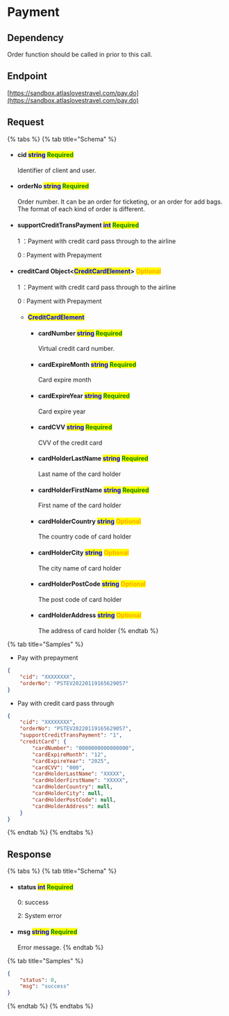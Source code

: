# Payment

## Dependency

Order function should be called in prior to this call.

## Endpoint

[https://sandbox.atlaslovestravel.com/pay.do](https://sandbox.atlaslovestravel.com/pay.do)

## Request

{% tabs %}
{% tab title="Schema" %}
*   #### cid                                  <mark style="color:blue;">string</mark>                                                                                                 <mark style="color:green;">Required</mark>

    Identifier of client and user.
*   #### orderNo                       <mark style="color:blue;">string</mark>                                                                                                 <mark style="color:green;">Required</mark>

    Order number. It can be an order for ticketing, or an order for add bags. The format of each kind of order is different.
*   #### supportCreditTransPayment                       <mark style="color:blue;">int</mark>                                                             <mark style="color:green;">Required</mark>

    1 ：Payment with credit card pass through to the airline

    0 :  Payment with Prepayment
*   #### creditCard                  Object<<mark style="color:blue;">CreditCardElement</mark>>                                                 <mark style="color:blue;"></mark>                                                 <mark style="color:orange;">Optional</mark>

    1 ：Payment with credit card pass through to the airline

    0 :  Payment with Prepayment

    * #### <mark style="color:blue;">CreditCardElement</mark>
      *   #### cardNumber                                  <mark style="color:blue;">string</mark>                                                               <mark style="color:green;">Required</mark>

          Virtual credit card number.
      *   #### cardExpireMonth                       <mark style="color:blue;">string</mark>                                                                <mark style="color:green;">Required</mark>

          Card expire month
      *   #### cardExpireYear                            <mark style="color:blue;">string</mark>                                                                <mark style="color:green;">Required</mark>

          Card expire year
      *   #### cardCVV                                         <mark style="color:blue;">string</mark>                                                               <mark style="color:green;">Required</mark>

          CVV of the credit card
      *   #### cardHolderLastName               <mark style="color:blue;">string</mark>                                                                <mark style="color:green;">Required</mark>

          Last name of the card holder
      *   #### cardHolderFirstName               <mark style="color:blue;">string</mark>                                                               <mark style="color:green;">Required</mark>

          First name of the card holder
      *   #### cardHolderCountry                    <mark style="color:blue;">string</mark>                                                               <mark style="color:orange;">Optional</mark>

          The country code of card holder
      *   #### cardHolderCity                             <mark style="color:blue;">string</mark>                                                               <mark style="color:orange;">Optional</mark>

          The city name of card holder
      *   #### cardHolderPostCode                 <mark style="color:blue;">string</mark>                                                              <mark style="color:orange;">Optional</mark>

          The post code of card holder
      *   #### cardHolderAddress                     <mark style="color:blue;">string</mark>                                                             <mark style="color:orange;">Optional</mark>

          The address of card holder
{% endtab %}

{% tab title="Samples" %}
* Pay with prepayment

```json
{
    "cid": "XXXXXXXX",
    "orderNo": "PSTEV20220119165629057"
}
```

* Pay with credit card pass through

```json
{
    "cid": "XXXXXXXX",
    "orderNo": "PSTEV20220119165629057",
    "supportCreditTransPayment": "1",
    "creditCard": {
        "cardNumber": "0000000000000000",
        "cardExpireMonth": "12",
        "cardExpireYear": "2025",
        "cardCVV": "000",
        "cardHolderLastName": "XXXXX",
        "cardHolderFirstName": "XXXXX",
        "cardHolderCountry": null,
        "cardHolderCity": null,
        "cardHolderPostCode": null,
        "cardHolderAddress": null
    }
}
```
{% endtab %}
{% endtabs %}

## Response

{% tabs %}
{% tab title="Schema" %}
*   #### status                                  <mark style="color:blue;">int</mark>                                                                                                       <mark style="color:green;">Required</mark>

    0: success

    2: System error
*   #### msg                                      <mark style="color:blue;">string</mark>                                                                                                 <mark style="color:green;">Required</mark>

    Error message.
{% endtab %}

{% tab title="Samples" %}
```json
{
    "status": 0,
    "msg": "success"
}
```
{% endtab %}
{% endtabs %}
